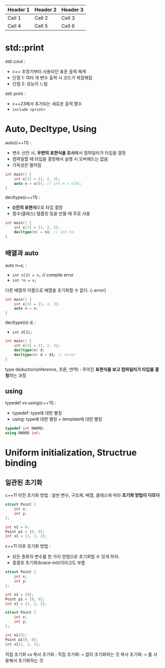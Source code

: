 | Header 1 | Header 2 | Header 3 |
|----------|----------|----------|
| Cell 1   | Cell 2   | Cell 3   |
| Cell 4   | Cell 5   | Cell 6   |


# std::print
std::cout
: 
* c++ 초창기부터 사용되던 표준 출력 체계
* 단점 1: 여러 개 변수 출력 시 코드가 복잡해짐
* 단점 2: 성능이 느림

std::print
:
* c++23에서 추가되는 새로운 출력 함수
* `include <print>`

# Auto, Decltype, Using
auto(c++11)
: 
* 변수 선언 시, **우변의 표현식을 조사**해서 컴파일러가 타입을 결정
* 컴파일할 때 타입을 결정해서 실행 시 오버헤드는 없음
* 가독성은 떨어짐

```cpp
int main() {
    int x[3] = {1, 2, 3};
    auto n = x[0]; // int n = x[0];
}
```

decltype(c++11)
:
* **()안의 표현식**으로 타입 결정
* 함수(클래스) 템플릿 등을 만들 때 주로 사용

```cpp
int main() {
    int x[3] = {1, 2, 3};
    decltype(n) = n1; // int n1;
}
```

## 배열과 auto
auto n=x;
:
* `int n[3] = x;` // compile error
* `int *n = x;`

다른 배열의 이름으로 배열을 초기화할 수 없다.
{:.error}

```cpp
int main() {
    int x[3] = {1, 2, 3};
    auto n = x;
}
```

decltype(n) d;
: 
* `int d[3];`

```cpp
int main() {
    int x[3] = {1, 2, 3};
    decltype(n) d;
    decltype(n) d = d1; // error
}
```

type deduction(inference, 추론, 연역)
: 주어진 **표현식을 보고 컴파일러가 타입을 결정**하는 과정

## using
typedef vs using(c++11)
: 
* typedef: type에 대한 별칭
* using: type에 대한 별칭 + template에 대한 별칭

```cpp
typedef int DWORD;
using DWORD int;
```

# Uniform initialization, Structrue binding
## 일관된 초기화
c++11 이전 초기화 방법
: 일반 변수, 구조체, 배열, 클래스에 따라 **초기화 방법이 다르다**

```cpp
struct Point {
    int x;
    int y;
};

int n1 = 0;
Point p1 = {0, 0};
int x1 = {1, 2, 3};
```

c++11 이후 초기화 방법
: 
* 모든 종류의 변수를 한 가지 방법으로 초기화할 수 있게 하자.
* 중괄호 초기화(brace-init)이라고도 부름

```cpp
struct Point {
    int x;
    int y;
};

int n1 = {0};
Point p1 = {0, 0};
int x1 = {1, 2, 3};
```

```cpp
struct Point {
    int x;
    int y;
};

int n1{0};
Point p1{0, 0};
int x1{1, 2, 3};
```

직접 초기화 vs 복사 초기화
:
직접 초기화: = 없이 초기화하는 것
복사 초기화: = 를 사용해서 초기화하는 것

